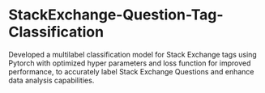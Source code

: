 # StackExchange-Question-Tag-Classification
Developed a multilabel classification model for Stack Exchange tags using Pytorch with optimized hyper parameters and loss function for improved performance, to accurately label Stack Exchange Questions and enhance data analysis capabilities.
